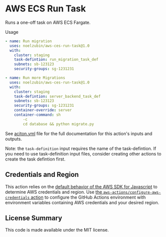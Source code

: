 # AWS ECS Run Task

Runs a one-off task on AWS ECS Fargate.

Usage
``` yaml
- name: Run migration
  uses: noelzubin/aws-ces-run-task@1.0
  with:
    cluster: staging
    task-defintion: run_migration_task_def
    subnets: sb-123123
    security-groups: sg-1231231

- name: Run more Migrations
  uses: noelzubin/aws-ces-run-task@1.0
  with:
    cluster: staging
    task-defintion: server_backend_task_def
    subnets: sb-123123
    security-groups: sg-1231231
    container-override: server
    container-command: sh
        -c
        cd database && python migrate.py
```

See [aciton.yml](action.yml) file for the full documentation for this action's inputs and outputs.

Note: the `task-definition` input requires the name of the task-defintion. If you need to use task-definition input files, consider creating other actions to create the task defintion first.  

## Credentials and Region

This action relies on the [default behavior of the AWS SDK for Javascript](https://docs.aws.amazon.com/sdk-for-javascript/v2/developer-guide/setting-credentials-node.html) to determine AWS credentials and region.
Use [the `aws-actions/configure-aws-credentials` action](https://github.com/aws-actions/configure-aws-credentials) to configure the GitHub Actions environment with environment variables containing AWS credentials and your desired region.

## License Summary

This code is made available under the MIT license.
